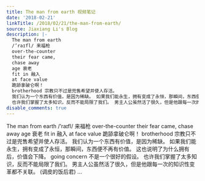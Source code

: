 ```yaml
---
title: The man from earth 视频笔记
date: '2018-02-21'
linkTitle: /2018/02/21/the-man-from-earth/
source: Jiaxiang Li's Blog
description: |-
  The man from earth
  /’raɪfl/ 来福枪
  over-the-counter
  their fear came,
  chase away
  age 衰老
  fit in 融入
  at face value
  跪舔拿破仑啊！
  brotherhood 宗教只不过是兜售希望并使人存活。
  我们认为一个东西有价值，是因为稀缺。 如果我们能永生，拥有变成了永恒，那瞬间，东西便不再有价值。 这也说明了为什么拥有后，价值会下降。 going concern 不是一个很好的假设。
  也许我们掌握了太多知识，反而不能局限了我们。 男主人公虽然活了很久，但是他跟每一次的知识性变革都不关联。 (调皮的饭后君)  ...
disable_comments: true
---
```

The man from earth
/’raɪfl/ 来福枪
over-the-counter
their fear came,
chase away
age 衰老
fit in 融入
at face value
跪舔拿破仑啊！
brotherhood 宗教只不过是兜售希望并使人存活。
我们认为一个东西有价值，是因为稀缺。 如果我们能永生，拥有变成了永恒，那瞬间，东西便不再有价值。 这也说明了为什么拥有后，价值会下降。 going concern 不是一个很好的假设。
也许我们掌握了太多知识，反而不能局限了我们。 男主人公虽然活了很久，但是他跟每一次的知识性变革都不关联。 (调皮的饭后君)  ...
